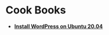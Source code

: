 # Cook Books

* ****[**Install WordPress on Ubuntu 20.04**](https://spinupwp.com/hosting-wordpress-setup-secure-virtual-server/)****

